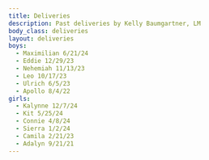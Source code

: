 ```yaml
---
title: Deliveries
description: Past deliveries by Kelly Baumgartner, LM
body_class: deliveries
layout: deliveries
boys:
  - Maximilian 6/21/24
  - Eddie 12/29/23
  - Nehemiah 11/13/23
  - Leo 10/17/23
  - Ulrich 6/5/23
  - Apollo 8/4/22
girls:
  - Kalynne 12/7/24
  - Kit 5/25/24
  - Connie 4/8/24
  - Sierra 1/2/24
  - Camila 2/21/23
  - Adalyn 9/21/21
---
```

